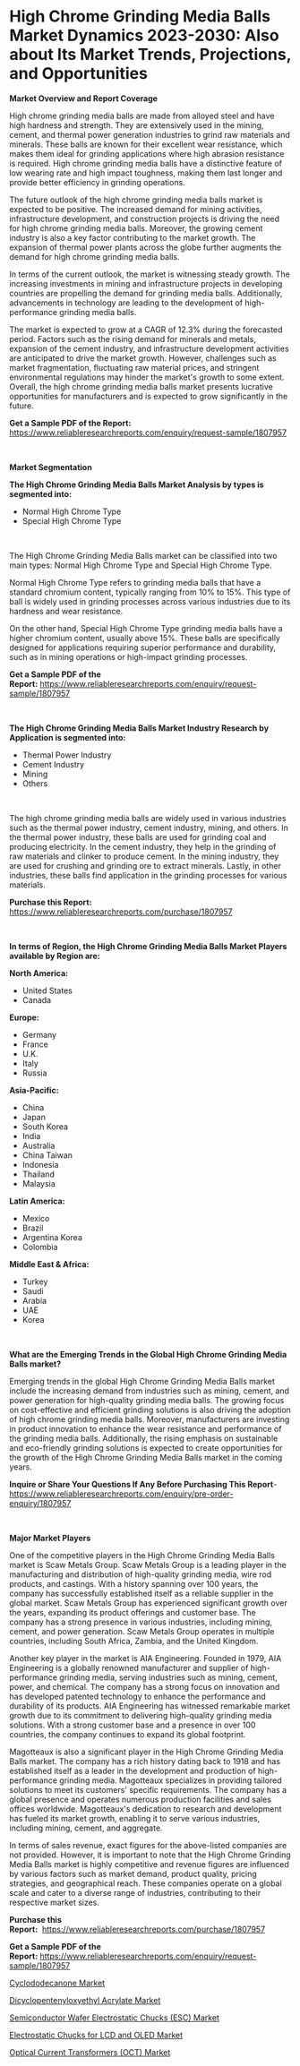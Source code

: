<p><h1>High Chrome Grinding Media Balls Market Dynamics 2023-2030: Also about Its Market Trends, Projections, and Opportunities</h1></p><p><strong>Market Overview and Report Coverage</strong></p>
<p><p>High chrome grinding media balls are made from alloyed steel and have high hardness and strength. They are extensively used in the mining, cement, and thermal power generation industries to grind raw materials and minerals. These balls are known for their excellent wear resistance, which makes them ideal for grinding applications where high abrasion resistance is required. High chrome grinding media balls have a distinctive feature of low wearing rate and high impact toughness, making them last longer and provide better efficiency in grinding operations.</p><p>The future outlook of the high chrome grinding media balls market is expected to be positive. The increased demand for mining activities, infrastructure development, and construction projects is driving the need for high chrome grinding media balls. Moreover, the growing cement industry is also a key factor contributing to the market growth. The expansion of thermal power plants across the globe further augments the demand for high chrome grinding media balls.</p><p>In terms of the current outlook, the market is witnessing steady growth. The increasing investments in mining and infrastructure projects in developing countries are propelling the demand for grinding media balls. Additionally, advancements in technology are leading to the development of high-performance grinding media balls.</p><p>The market is expected to grow at a CAGR of 12.3% during the forecasted period. Factors such as the rising demand for minerals and metals, expansion of the cement industry, and infrastructure development activities are anticipated to drive the market growth. However, challenges such as market fragmentation, fluctuating raw material prices, and stringent environmental regulations may hinder the market's growth to some extent. Overall, the high chrome grinding media balls market presents lucrative opportunities for manufacturers and is expected to grow significantly in the future.</p></p>
<p><strong>Get a Sample PDF of the Report:</strong> <a href="https://www.reliableresearchreports.com/enquiry/request-sample/1807957">https://www.reliableresearchreports.com/enquiry/request-sample/1807957</a></p>
<p>&nbsp;</p>
<p><strong>Market Segmentation</strong></p>
<p><strong>The High Chrome Grinding Media Balls Market Analysis by types is segmented into:</strong></p>
<p><ul><li>Normal High Chrome Type</li><li>Special High Chrome Type</li></ul></p>
<p>&nbsp;</p>
<p><p>The High Chrome Grinding Media Balls market can be classified into two main types: Normal High Chrome Type and Special High Chrome Type. </p><p>Normal High Chrome Type refers to grinding media balls that have a standard chromium content, typically ranging from 10% to 15%. This type of ball is widely used in grinding processes across various industries due to its hardness and wear resistance.</p><p>On the other hand, Special High Chrome Type grinding media balls have a higher chromium content, usually above 15%. These balls are specifically designed for applications requiring superior performance and durability, such as in mining operations or high-impact grinding processes.</p></p>
<p><strong>Get a Sample PDF of the Report:</strong>&nbsp;<a href="https://www.reliableresearchreports.com/enquiry/request-sample/1807957">https://www.reliableresearchreports.com/enquiry/request-sample/1807957</a></p>
<p>&nbsp;</p>
<p><strong>The High Chrome Grinding Media Balls Market Industry Research by Application is segmented into:</strong></p>
<p><ul><li>Thermal Power Industry</li><li>Cement Industry</li><li>Mining</li><li>Others</li></ul></p>
<p>&nbsp;</p>
<p><p>The high chrome grinding media balls are widely used in various industries such as the thermal power industry, cement industry, mining, and others. In the thermal power industry, these balls are used for grinding coal and producing electricity. In the cement industry, they help in the grinding of raw materials and clinker to produce cement. In the mining industry, they are used for crushing and grinding ore to extract minerals. Lastly, in other industries, these balls find application in the grinding processes for various materials.</p></p>
<p><strong>Purchase this Report:</strong>&nbsp; <a href="https://www.reliableresearchreports.com/purchase/1807957">https://www.reliableresearchreports.com/purchase/1807957</a></p>
<p>&nbsp;</p>
<p><strong>In terms of Region, the High Chrome Grinding Media Balls Market Players available by Region are:</strong></p>
<p>
    <p> <strong> North America: </strong>
        <ul>
            <li>United States</li>
            <li>Canada</li>
        </ul>
        </p> 
    <p> <strong> Europe: </strong>
        <ul>
            <li>Germany</li>
            <li>France</li>
            <li>U.K.</li>
            <li>Italy</li>
            <li>Russia</li>
        </ul>
        </p> 
    <p> <strong> Asia-Pacific: </strong>
        <ul>
            <li>China</li>
            <li>Japan</li>
            <li>South Korea</li>
            <li>India</li>
            <li>Australia</li>
            <li>China Taiwan</li>
            <li>Indonesia</li>
            <li>Thailand</li>
            <li>Malaysia</li>
        </ul>
        </p> 
    <p> <strong> Latin America: </strong>
        <ul>
            <li>Mexico</li>
            <li>Brazil</li>
            <li>Argentina Korea</li>
            <li>Colombia</li>
        </ul>
        </p> 
    <p> <strong> Middle East & Africa: </strong>
        <ul>
            <li>Turkey</li>
            <li>Saudi</li>
            <li>Arabia</li>
            <li>UAE</li>
            <li>Korea</li>
        </ul>
    </p>
    </p>
<p>&nbsp;</p>
<p><strong>What are the Emerging Trends in the Global High Chrome Grinding Media Balls market?</strong></p>
<p><p>Emerging trends in the global High Chrome Grinding Media Balls market include the increasing demand from industries such as mining, cement, and power generation for high-quality grinding media balls. The growing focus on cost-effective and efficient grinding solutions is also driving the adoption of high chrome grinding media balls. Moreover, manufacturers are investing in product innovation to enhance the wear resistance and performance of the grinding media balls. Additionally, the rising emphasis on sustainable and eco-friendly grinding solutions is expected to create opportunities for the growth of the High Chrome Grinding Media Balls market in the coming years.</p></p>
<p><strong>Inquire or Share Your Questions If Any Before Purchasing This Report</strong>- <a href="https://www.reliableresearchreports.com/enquiry/pre-order-enquiry/1807957">https://www.reliableresearchreports.com/enquiry/pre-order-enquiry/1807957</a></p>
<p>&nbsp;</p>
<p><strong>Major Market Players</strong></p>
<p><p>One of the competitive players in the High Chrome Grinding Media Balls market is Scaw Metals Group. Scaw Metals Group is a leading player in the manufacturing and distribution of high-quality grinding media, wire rod products, and castings. With a history spanning over 100 years, the company has successfully established itself as a reliable supplier in the global market. Scaw Metals Group has experienced significant growth over the years, expanding its product offerings and customer base. The company has a strong presence in various industries, including mining, cement, and power generation. Scaw Metals Group operates in multiple countries, including South Africa, Zambia, and the United Kingdom.</p><p>Another key player in the market is AIA Engineering. Founded in 1979, AIA Engineering is a globally renowned manufacturer and supplier of high-performance grinding media, serving industries such as mining, cement, power, and chemical. The company has a strong focus on innovation and has developed patented technology to enhance the performance and durability of its products. AIA Engineering has witnessed remarkable market growth due to its commitment to delivering high-quality grinding media solutions. With a strong customer base and a presence in over 100 countries, the company continues to expand its global footprint.</p><p>Magotteaux is also a significant player in the High Chrome Grinding Media Balls market. The company has a rich history dating back to 1918 and has established itself as a leader in the development and production of high-performance grinding media. Magotteaux specializes in providing tailored solutions to meet its customers' specific requirements. The company has a global presence and operates numerous production facilities and sales offices worldwide. Magotteaux's dedication to research and development has fueled its market growth, enabling it to serve various industries, including mining, cement, and aggregate.</p><p>In terms of sales revenue, exact figures for the above-listed companies are not provided. However, it is important to note that the High Chrome Grinding Media Balls market is highly competitive and revenue figures are influenced by various factors such as market demand, product quality, pricing strategies, and geographical reach. These companies operate on a global scale and cater to a diverse range of industries, contributing to their respective market sizes.</p></p>
<p><strong>Purchase this Report:</strong>&nbsp;&nbsp;<a href="https://www.reliableresearchreports.com/purchase/1807957">https://www.reliableresearchreports.com/purchase/1807957</a></p>
<p></p>
<p><strong>Get a Sample PDF of the Report:</strong>&nbsp;<a href="https://www.reliableresearchreports.com/enquiry/request-sample/1807957">https://www.reliableresearchreports.com/enquiry/request-sample/1807957</a></p>
<p><p><a href="https://github.com/dziulagalemab/Market-Research-Report-List-1/blob/main/cyclododecanone-market.md">Cyclododecanone Market</a></p><p><a href="https://github.com/jonneygiverf/Market-Research-Report-List-1/blob/main/dicyclopentenyloxyethyl-acrylate-market.md">Dicyclopentenyloxyethyl Acrylate Market</a></p><p><a href="https://medium.com/@draft.web.back/semiconductor-wafer-electrostatic-chucks-esc-market-outlook-industry-overview-and-forecast-2023-8949fe8bb255">Semiconductor Wafer Electrostatic Chucks (ESC) Market</a></p><p><a href="https://medium.com/@wall.see.write/electrostatic-chucks-for-lcd-and-oled-market-furnishes-information-on-market-share-market-trends-8bd3e6a1f7fa">Electrostatic Chucks for LCD and OLED Market</a></p><p><a href="https://medium.com/@pair.holy.proof/decoding-optical-current-transformers-oct-market-metrics-market-share-trends-and-growth-1b0ac2a7d804">Optical Current Transformers (OCT) Market</a></p></p>